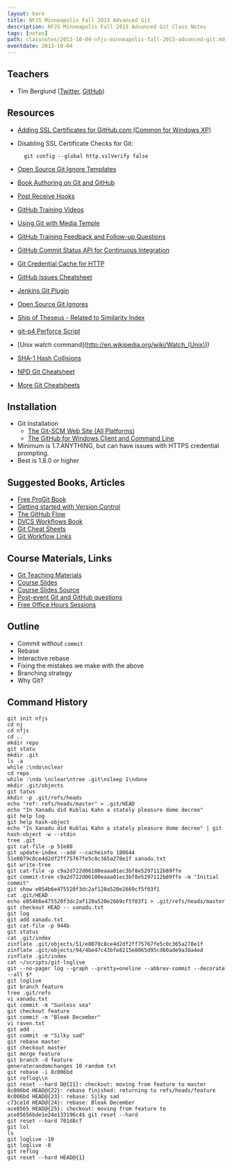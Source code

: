 ```yaml
---
layout: bare
title: NFJS Minneapolis Fall 2013 Advanced Git
description: NFJS Minneapolis Fall 2013 Advanced Git Class Notes
tags: [notes]
path: classnotes/2013-10-04-nfjs-minneapolis-fall-2013-advanced-git.md
eventdate: 2013-10-04
---
```


## Teachers
* Tim Berglund ([Twitter](http://twitter.com/tlberglund), [GitHub](https://github.com/tlberglund))

## Resources

* [Adding SSL Certificates for GitHub.com (Common for Windows XP)](http://stackoverflow.com/questions/3777075/https-github-access/4454754#4454754)
* Disabling SSL Certificate Checks for Git:

        git config --global http.sslVerify false
* [Open Source Git Ignore Templates](https://github.com/github/gitignore)
* [Book Authoring on Git and GitHub](http://teach.github.com/articles/book-authoring-using-git-and-github/)
* [Post Receive Hooks](https://help.github.com/articles/post-receive-hooks)
* [GitHub Training Videos](http://training.github.com/resources/videos/)
* [Using Git with Media Temple](http://carl-topham.com/theblog/post/using-git-media-temple/)
* [GitHub Training Feedback and Follow-up Questions](https://github.com/githubtraining/feedback/issues?state=open)
* [GitHub Commit Status API for Continuous Integration](https://github.com/blog/1227-commit-status-api)
* [Git Credential Cache for HTTP](http://teach.github.com/articles/lesson-git-credential-cache/)
* [GitHub Issues Cheatsheet](http://teach.github.com/articles/github-issues-cheatsheet/)
* [Jenkins Git Plugin](https://wiki.jenkins-ci.org/display/JENKINS/Git+Plugin)
* [Open Source Git Ignores](https://github.com/github/gitignore)
* [Ship of Theseus - Related to Similarity Index](http://en.wikipedia.org/wiki/Ship_of_Theseus)
* [git-p4 Perforce Script](http://answers.perforce.com/articles/KB_Article/Git-P4)
* [Unix watch command](http://en.wikipedia.org/wiki/Watch_(Unix\))
* [SHA-1 Hash Collisions](http://git-scm.com/book/ch6-1.html#A-SHORT-NOTE-ABOUT-SHA-1)
* [NPD Git Cheatsheet](http://ndpsoftware.com/git-cheatsheet.html)
* [More Git Cheatsheets](http://teach.github.com/articles/git-cheatsheets/)

## Installation
* Git Installation
    * [The Git-SCM Web Site (All Platforms)](http://git-scm.com)
    * [The GitHub for Windows Client and Command Line](http://windows.github.com)
* Minimum is 1.7.ANYTHING, but can have issues with HTTPS credential prompting.
* Best is 1.8.0 or higher

## Suggested Books, Articles
* [Free ProGit Book](http://git-scm.com/book)
* [Getting started with Version Control](http://teach.github.com/articles/lesson-new-to-version-control/)
* [The GitHub Flow](http://scottchacon.com/2011/08/31/github-flow.html)
* [DVCS Workflows Book](https://github.com/zkessin/dvcs-workflows)
* [Git Cheat Sheets](http://teach.github.com/articles/git-cheatsheets/)
* [Git Workflow Links](https://pinboard.in/u:matthew.mccullough/t:git+workflow)

## Course Materials, Links
* [Git Teaching Materials](http://teach.github.com)
* [Course Slides](http://teach.github.com/presentations/)
* [Course Slides Source](https://github.com/github/teach.github.com/tree/gh-pages/presentations)
* [Post-event Git and GitHub questions](https://github.com/githubtraining/feedback/)
* [Free Office Hours Sessions](http://training.github.com/web/free-classes/)

## Outline
* Commit without `commit`
* Rebase
* Interactive rebase
* Fixing the mistakes we make with the above
* Branching strategy
* Why Git?


## Command History
    git init nfjs
    cd nj
    cd nfjs
    cd ..
    mkdir repo
    git statu
    mkdir .git
    ls -a
    while :\ndo\nclear
    cd repo
    while :\ndo \nclear\ntree .git\nsleep 1\ndone
    mkdir .git/objects
    git tatus
    mkdir -p .git/refs/heads
    echo "ref: refs/heads/master" > .git/HEAD
    echo "In Xanadu did Kublai Kahn a stately pleasure dome decree"
    git help log
    git help hash-object
    echo "In Xanadu did Kublai Kahn a stately pleasure dome decree" | git hash-object -w --stdin
    tree .git
    git cat-file -p 51e80
    git update-index --add --cacheinfo 100644 51e8079c8ce4d2df2ff75767fe5c0c365a278e1f xanadu.txt
    git write-tree
    git cat-file -p c9a2d722d06180eaaa01ec3bf8e5297112b89ffe
    git commit-tree c9a2d722d06180eaaa01ec3bf8e5297112b89ffe -m "Initial commit"
    git show e054b6e475520f3dc2af120a520e2669cf5f03f1
    cat .git/HEAD
    echo e054b6e475520f3dc2af120a520e2669cf5f03f1 > .git/refs/heads/master
    git checkout HEAD -- xanadu.txt
    git log
    git add xanadu.txt
    git cat-file -p 944b
    git status
    cat .git/index
    zinflate .git/objects/51/e8079c8ce4d2df2ff75767fe5c0c365a278e1f
    zinflate .git/objects/94/4be47c43bfe8215e8065d95cd60ade9a38a4ed
    zinflate .git/index
    cat ~/scripts/git-loglive
    git --no-pager log --graph --pretty=oneline --abbrev-commit --decorate --all $*
    git loglive
    git branch feature
    tree .git/refs
    vi xanadu.txt
    git commit -m "Sunless sea"
    git checkout feature
    git commit -m "Bleak December"
    vi raven.txt
    git add .
    git commit -m "Silky sad"
    git rebase master
    git checkout master
    git merge feature
    git branch -d feature
    generaterandomchanges 10 random txt
    git rebase -i 8c006bd
    git reflog\\n
    git reset --hard D@{21}: checkout: moving from feature to master
    8c006bd HEAD@{22}: rebase finished: returning to refs/heads/feature
    8c006bd HEAD@{23}: rebase: Silky sad
    c73ce1d HEAD@{24}: rebase: Bleak December
    ace8565 HEAD@{25}: checkout: moving from feature to ace85656bde1e24e133196c4$ git reset --hard
    git reset --hard 701d8cf
    git lol
    ls
    git loglive -10
    git loglive -8
    git reflog
    git reset --hard HEAD@{1}


